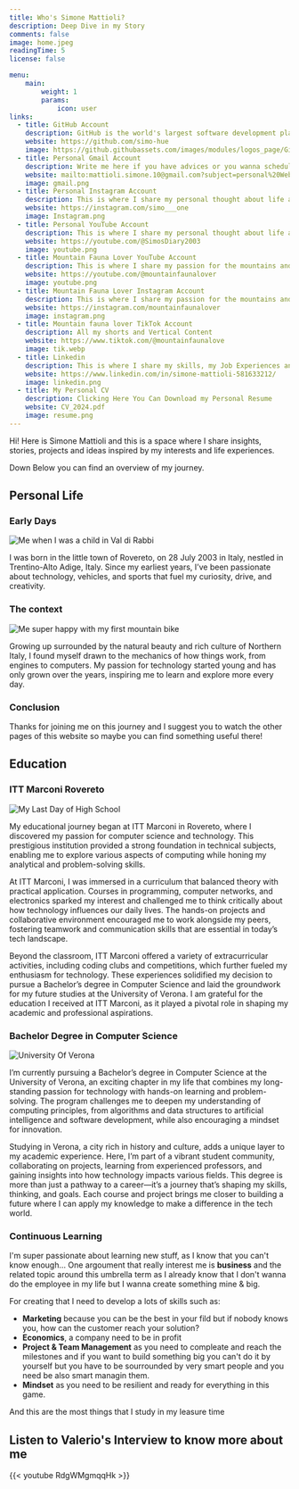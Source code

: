 ```yaml
---
title: Who's Simone Mattioli?
description: Deep Dive in my Story 
comments: false
image: home.jpeg
readingTime: 5
license: false

menu:
    main: 
        weight: 1
        params:
            icon: user
links:
  - title: GitHub Account
    description: GitHub is the world's largest software development platform, and here is my account.
    website: https://github.com/simo-hue
    image: https://github.githubassets.com/images/modules/logos_page/GitHub-Mark.png
  - title: Personal Gmail Account
    description: Write me here if you have advices or you wanna schedule a Performance Call
    website: mailto:mattioli.simone.10@gmail.com?subject=personal%20Website%3A%20
    image: gmail.png
  - title: Personal Instagram Account
    description: This is where I share my personal thought about life and some of my experiences.
    website: https://instagram.com/simo___one
    image: Instagram.png
  - title: Personal YouTube Account
    description: This is where I share my personal thought about life and the majority of my experiences, such as travels/Volounteering Activity and more...
    website: https://youtube.com/@SimosDiary2003
    image: youtube.png
  - title: Mountain Fauna Lover YouTube Account
    description: This is where I share my passion for the mountains and Wildlife, I mostly record wild animals in their habitat, cycling tours and so much more...
    website: https://youtube.com/@mountainfaunalover
    image: youtube.png
  - title: Mountain Fauna Lover Instagram Account
    description: This is where I share my passion for the mountains and Wildlife, I mostly record wild animals in their habitat, cycling tours and so much more...
    website: https://instagram.com/mountainfaunalover
    image: instagram.png
  - title: Mountain fauna lover TikTok Account
    description: All my shorts and Vertical Content
    website: https://www.tiktok.com/@mountainfaunalove
    image: tik.webp
  - title: Linkedin
    description: This is where I share my skills, my Job Experiences and CV
    website: https://www.linkedin.com/in/simone-mattioli-581633212/
    image: linkedin.png
  - title: My Personal CV
    description: Clicking Here You Can Download my Personal Resume
    website: CV_2024.pdf
    image: resume.png
---
```


Hi! Here is Simone Mattioli and this is a space where I share insights, stories, projects and ideas inspired by my interests and life experiences. 

Down Below you can find an overview of my journey.


## Personal Life

### Early Days
![Me when I was a child in Val di Rabbi](rabbi.jpg)

I was born in the little town of Rovereto, on 28 July 2003 in Italy, nestled in Trentino-Alto Adige, Italy. Since my earliest years, I’ve been passionate about technology, vehicles, and sports that fuel my curiosity, drive, and creativity.

### The context
![Me super happy with my first mountain bike](biking.JPG)

Growing up surrounded by the natural beauty and rich culture of Northern Italy, I found myself drawn to the mechanics of how things work, from engines to computers. My passion for technology started young and has only grown over the years, inspiring me to learn and explore more every day. 

### Conclusion

Thanks for joining me on this journey and I suggest you to watch the other pages of this website so maybe you can find something useful there!


## Education

### ITT Marconi Rovereto
![My Last Day of High School](marconi.JPG)

My educational journey began at ITT Marconi in Rovereto, where I discovered my passion for computer science and technology. This prestigious institution provided a strong foundation in technical subjects, enabling me to explore various aspects of computing while honing my analytical and problem-solving skills.

At ITT Marconi, I was immersed in a curriculum that balanced theory with practical application. Courses in programming, computer networks, and electronics sparked my interest and challenged me to think critically about how technology influences our daily lives. The hands-on projects and collaborative environment encouraged me to work alongside my peers, fostering teamwork and communication skills that are essential in today’s tech landscape.

Beyond the classroom, ITT Marconi offered a variety of extracurricular activities, including coding clubs and competitions, which further fueled my enthusiasm for technology. These experiences solidified my decision to pursue a Bachelor’s degree in Computer Science and laid the groundwork for my future studies at the University of Verona. I am grateful for the education I received at ITT Marconi, as it played a pivotal role in shaping my academic and professional aspirations.

### Bachelor Degree in Computer Science
![University Of Verona](verona.jpg)

I’m currently pursuing a Bachelor’s degree in Computer Science at the University of Verona, an exciting chapter in my life that combines my long-standing passion for technology with hands-on learning and problem-solving. The program challenges me to deepen my understanding of computing principles, from algorithms and data structures to artificial intelligence and software development, while also encouraging a mindset for innovation.

Studying in Verona, a city rich in history and culture, adds a unique layer to my academic experience. Here, I’m part of a vibrant student community, collaborating on projects, learning from experienced professors, and gaining insights into how technology impacts various fields. This degree is more than just a pathway to a career—it’s a journey that’s shaping my skills, thinking, and goals. Each course and project brings me closer to building a future where I can apply my knowledge to make a difference in the tech world.

### Continuous Learning

I'm super passionate about learning new stuff, as I know that you can't know enough...
One argoument that really interest me is **business** and the related topic around this umbrella term as I already know that I don't wanna do the employee in my life but I wanna create something mine & big.

For creating that I need to develop a lots of skills such as:
- **Marketing** because you can be the best in your fild but if nobody knows you, how can the customer reach your solution?
- **Economics**, a company need to be in profit
- **Project & Team Management** as you need to compleate and reach the milestones and if you want to build something big you can't do it by yourself but you have to be sourrounded by very smart people and you need be also smart managin them.
- **Mindset** as you need to be resilient and ready for everything in this game.

And this are the most things that I study in my leasure time

## Listen to Valerio's Interview to know more about me

{{< youtube RdgWMgmqqHk >}}